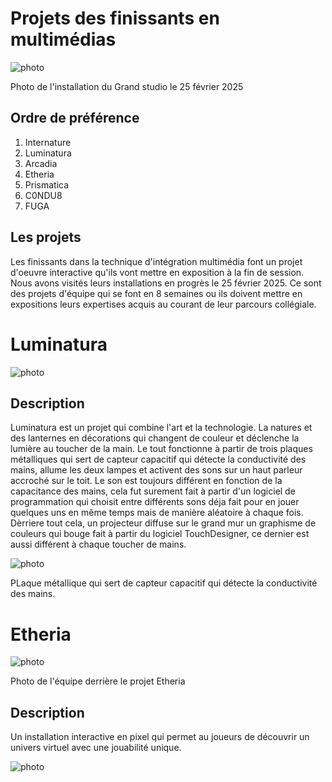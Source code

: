 # Projets des finissants en multimédias

![photo](medias/intnat_projecteurs.jpg) 

Photo de l'installation du Grand studio le 25 février 2025

## **Ordre de préférence**
1. Internature
2. Luminatura
3. Arcadia
4. Etheria
5. Prismatica
6. C0NDU8
7. FUGA

## **Les projets**

Les finissants dans la technique d'intégration multimédia font un projet d'oeuvre interactive qu'ils vont mettre en exposition à la fin de session. Nous avons visités leurs installations en progrès le 25 février 2025. Ce sont des projets d'équipe qui se font en 8 semaines ou ils doivent mettre en expositions leurs expertises acquis au courant de leur parcours collégiale.

# Luminatura

![photo](medias/luminatura.jpg)

## **Description**

Luminatura est un projet qui combine l'art et la technologie. La natures et des lanternes en décorations qui changent de couleur et déclenche la lumière au toucher de la main. Le tout fonctionne à partir de trois plaques métalliques qui sert de capteur capacitif qui détecte la conductivité des mains, allume les deux lampes et activent des sons sur un haut parleur accroché sur le toit. Le son est toujours différent en fonction de la capacitance des mains, cela fut surement fait à partir d'un logiciel de programmation qui choisit entre différents sons déja fait pour en jouer quelques uns en même temps mais de manière aléatoire à chaque fois. Dèrriere tout cela, un projecteur diffuse sur le grand mur un graphisme de couleurs qui bouge fait à partir du logiciel TouchDesigner, ce dernier est aussi différent à chaque toucher de mains.

![photo](medias/luminatura_instal.jpg)

PLaque métallique qui sert de capteur capacitif qui détecte la conductivité des mains.

# Etheria

![photo](medias/etheria_team.jpg)

Photo de l'équipe derrière le projet Etheria

## **Description**

Un installation interactive en pixel qui permet au joueurs de découvrir un univers virtuel avec une jouabilité unique.

![photo](medias/etheria.jpg)
